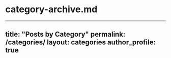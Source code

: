 # category-archive.md
---
title: "Posts by Category"
permalink: /categories/
layout: categories
author_profile: true
---
